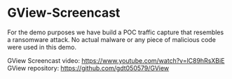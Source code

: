 # GView-Screencast

For the demo purposes we have build a POC traffic capture that  resembles a ransomware attack. 
No actual malware or any piece of malicious code were used in this demo.

GView Screencast video: https://www.youtube.com/watch?v=lC89hRsXBiE
GView repository: https://github.com/gdt050579/GView
